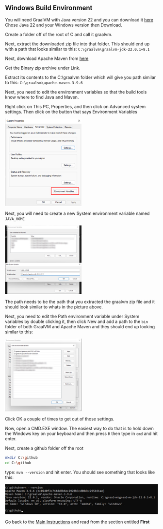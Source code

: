 ## Windows Build Environment

You will need GraalVM with Java version 22 and you can download it [here](https://www.graalvm.org/downloads/#)
Chose Java 22 and your Windows version then Download.

Create a folder off of the root of C and call it graalvm.

Next, extract the downloaded zip file into that folder. This should end up with a path that looks similar to
this: `C:\graalvm\graalvm-jdk-22.0.1+8.1`

Next, download Apache Maven from [here](https://maven.apache.org/download.cgi)

Get the Binary zip archive under Link.

Extract its contents to the C:\graalvm folder which will give you path similar to this: `C:\graalvm\apache-maven-3.9.6`

Next, you need to edit the environment variables so that the build tools know where to find Java and Maven.

Right click on This PC, Properties, and then click on Advanced system settings. Then click on the button that says
Environment
Variables

[<img src="img/Win1.png" width="50%">]()

Next, you will need to create a new System environment variable named `JAVA_HOME`

[<img src="img/Win21.png" width="50%">]()

The path needs to be the path that you extracted the graalvm zip file and it should look similar to whats in the picture
above.

Next, you need to edit the Path environment variable under System variables by double clicking it, then click New and
add a path to the `bin` folder of both GraalVM and Apache Maven and they should end up looking similar to this:

[<img src="img/Win3.png" width="50%">]()

Click OK a couple of times to get out of those settings.

Now, open a CMD.EXE window. The easiest way to do that is to hold down the Windows key on your keyboard and then
press `R` then type in `cmd` and hit enter.

Next, create a github folder off the root

```bash
mkdir C:\github
cd C:\github
```

type: `mvn --version` and hit enter. You should see something that looks like this:

[<img src="img/Win4.png" width="100%">]()

Go back to the [Main Instructions](./environment.md) and read from the section entitled **First**
